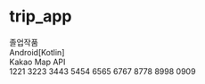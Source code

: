 # trip_app
   
졸업작품   
Android[Kotlin]   
Kakao Map API   
1221
3223
3443
5454
6565
6767
8778
8998
0909
